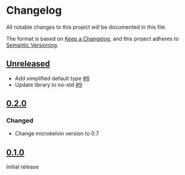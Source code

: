 # Changelog

All notable changes to this project will be documented in this file.

The format is based on [Keep a Changelog](https://keepachangelog.com/en/1.0.0/),
and this project adheres to [Semantic Versioning](https://semver.org/spec/v2.0.0.html).

## [Unreleased]

- Add simplified default type [#6](https://github.com/dusk-network/dusk-hamt/issues/6)
- Update library to no-std [#9](https://github.com/dusk-network/dusk-hamt/issues/9)

## [0.2.0]

### Changed

- Change microkelvin version to 0.7

## [0.1.0]

Initial release

[Unreleased]: https://github.com/dusk-network/dusk-hamt/compare/v-0.2.0...HEAD
[0.2.0]: https://github.com/dusk-network/dusk-hamt/compare/v0.1.0...v0.2.0
[0.1.0]: https://github.com/dusk-network/dusk-hamt/releases/tag/v0.1.0
